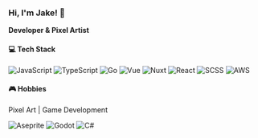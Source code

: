 ### Hi, I'm Jake! 👋
**Developer & Pixel Artist**

#### 💻 Tech Stack
![JavaScript](https://img.shields.io/badge/JavaScript-ffd900?style=flat&logo=javascript&logoColor=black)
![TypeScript](https://img.shields.io/badge/TypeScript-3178C6?logo=typescript&logoColor=white) 
![Go](https://img.shields.io/badge/Go-00ADD8?logo=go&logoColor=white)
![Vue](https://img.shields.io/badge/Vue-42B883?logo=vue.js&logoColor=white)
![Nuxt](https://img.shields.io/badge/Nuxt-00DC82?logo=nuxt&logoColor=white)
![React](https://img.shields.io/badge/React-00ADD8?logo=react&logoColor=white)
![SCSS](https://img.shields.io/badge/-SCSS-CC6699?style=flat&logo=sass&logoColor=white)
![AWS](https://img.shields.io/badge/AWS-FF9900?logo=icloud&logoColor=white)

#### 🎮 Hobbies
Pixel Art | Game Development

![Aseprite](https://img.shields.io/badge/Aseprite-7D929E?logo=aseprite&logoColor=white)
![Godot](https://img.shields.io/badge/Godot-478CBF?logo=godot-engine&logoColor=white)
![C#](https://img.shields.io/badge/C%23-646CFF?logo=dotnet&logoColor=white)




